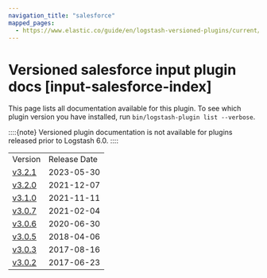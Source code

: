 ```yaml
---
navigation_title: "salesforce"
mapped_pages:
  - https://www.elastic.co/guide/en/logstash-versioned-plugins/current/input-salesforce-index.html
---
```


# Versioned salesforce input plugin docs [input-salesforce-index]


This page lists all documentation available for this plugin.  To see which plugin version you have installed, run `bin/logstash-plugin list --verbose`.

::::{note}
Versioned plugin documentation is not available for plugins released prior to Logstash 6.0.
::::


|     |     |
| --- | --- |
| Version | Release Date |
| [v3.2.1](v3-2-1-plugins-inputs-salesforce.md) | 2023-05-30 |
| [v3.2.0](v3-2-0-plugins-inputs-salesforce.md) | 2021-12-07 |
| [v3.1.0](v3-1-0-plugins-inputs-salesforce.md) | 2021-11-11 |
| [v3.0.7](v3-0-7-plugins-inputs-salesforce.md) | 2021-02-04 |
| [v3.0.6](v3-0-6-plugins-inputs-salesforce.md) | 2020-06-30 |
| [v3.0.5](v3-0-5-plugins-inputs-salesforce.md) | 2018-04-06 |
| [v3.0.3](v3-0-3-plugins-inputs-salesforce.md) | 2017-08-16 |
| [v3.0.2](v3-0-2-plugins-inputs-salesforce.md) | 2017-06-23 |









